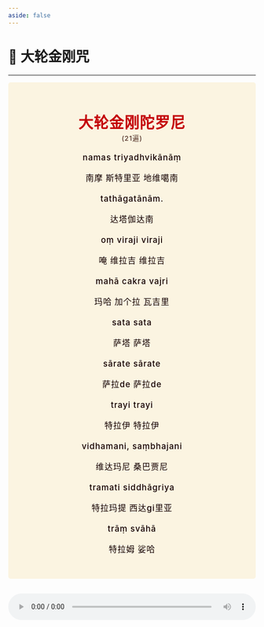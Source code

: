 ```yaml
---
aside: false
---
```


# 📿 大轮金刚咒

----

<style>
.vp-doc p {
    margin: 5px 0;
}

.mantra-box {
  margin: 2px 0 !important;
  text-align: center;
  background-color: #FBF4E1;
  padding: 10px;
  border-radius: 5px;
  font-size: 1.2em;
  line-height: 1.5;
  font-weight: 500;
  color: #140000;
  /* font-family: KaiTi, "楷体", "楷体_GB2312", STKaiti, "华文楷体", serif; */
  letter-spacing: 0.06em;
  padding: 1.8em;
}

.mantra-title {
 text-align: center;
 font-size: 1.8em;
 font-weight: 1000;
 color: #C40007;
 margin-top: 30px;
 margin-bottom: 10px;
}

.mantra-space {
 height: 0.8em;
}

.mantra-times {
 color: #513027;
 font-size: 0.8em;
 margin-top: -0.8em;
 margin-bottom: 0.8em;
}

.mantra-important {
 color: #6F2AA9;
}
</style>




<div class="mantra-box">

<div class="mantra-title" style="font-size: 1.8em;">
大轮金刚陀罗尼
</div>

<div class="mantra-times">(21遍)</div>


namas triyadhvikānāṃ 

南摩 斯特里亚 地维噶南 

tathāgatānām. 

达塔伽达南 

oṃ viraji viraji 

唵 维拉吉 维拉吉 

mahā cakra vajri

玛哈 加个拉 瓦吉里 

sata sata 

萨塔 萨塔 

sārate sārate

萨拉de 萨拉de  

trayi trayi 

特拉伊 特拉伊

vidhamani, saṃbhajani 

维达玛尼 桑巴贾尼 

tramati siddhāgriya

特拉玛提 西达gi里亚 

trāṃ  svāhā

特拉姆  娑哈

</div>

<audio controls loop style="width: 100%; margin: 2em 0;">
  <source src="https://raw.githubusercontent.com/GeekEast/public-media-files/main/audio/dalunjingangtuoluoni.mp3" type="audio/mpeg">
Your browser does not support the audio element.
</audio>





